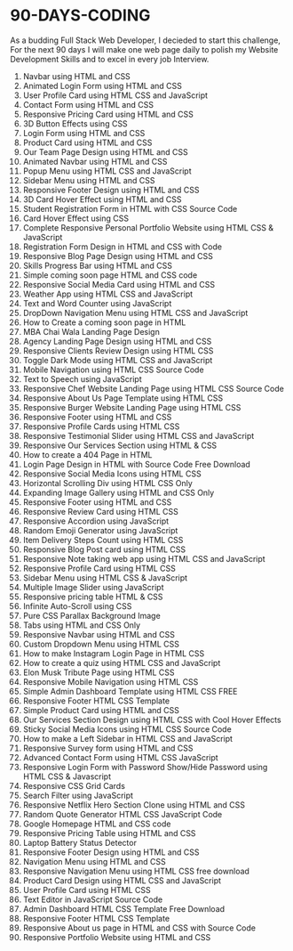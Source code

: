 # 90-DAYS-CODING
As a budding Full Stack Web Developer, I decieded to start this challenge, For the next 90 days I will make one web page daily to polish my Website Development Skills and to excel in every job Interview.

1. Navbar using HTML and CSS
2. Animated Login Form using HTML and CSS
3. User Profile Card using HTML CSS and JavaScript
4. Contact Form using HTML and CSS
5. Responsive Pricing Card using HTML and CSS
6. 3D Button Effects using CSS
7. Login Form using HTML and CSS
8. Product Card using HTML and CSS
9. Our Team Page Design using HTML and CSS
10. Animated Navbar using HTML and CSS
11. Popup Menu using HTML CSS and JavaScript
12. Sidebar Menu using HTML and CSS
13. Responsive Footer Design using HTML and CSS
14. 3D Card Hover Effect using HTML and CSS
15. Student Registration Form in HTML with CSS Source Code
16. Card Hover Effect using CSS
17. Complete Responsive Personal Portfolio Website using HTML CSS & JavaScript
18. Registration Form Design in HTML and CSS with Code
19. Responsive Blog Page Design using HTML and CSS
20. Skills Progress Bar using HTML and CSS
21. Simple coming soon page HTML and CSS code
22. Responsive Social Media Card using HTML and CSS
23. Weather App using HTML CSS and JavaScript
24. Text and Word Counter using JavaScript
25. DropDown Navigation Menu using HTML CSS and JavaScript
26. How to Create a coming soon page in HTML
27. MBA Chai Wala Landing Page Design
28. Agency Landing Page Design using HTML and CSS
29. Responsive Clients Review Design using HTML CSS
30. Toggle Dark Mode using HTML CSS and JavaScript
31. Mobile Navigation using HTML CSS Source Code
32. Text to Speech using JavaScript
33. Responsive Chef Website Landing Page using HTML CSS Source Code
34. Responsive About Us Page Template using HTML CSS
35. Responsive Burger Website Landing Page using HTML CSS
36. Responsive Footer using HTML and CSS
37. Responsive Profile Cards using HTML CSS
38. Responsive Testimonial Slider using HTML CSS and JavaScript
39. Responsive Our Services Section using HTML & CSS
40. How to create a 404 Page in HTML
41. Login Page Design in HTML with Source Code Free Download
42. Responsive Social Media Icons using HTML CSS
43. Horizontal Scrolling Div using HTML CSS Only
44. Expanding Image Gallery using HTML and CSS Only
45. Responsive Footer using HTML and CSS
46. Responsive Review Card using HTML CSS
47. Responsive Accordion using JavaScript
48. Random Emoji Generator using JavaScript
49. Item Delivery Steps Count using HTML CSS
50. Responsive Blog Post card using HTML CSS
51. Responsive Note taking web app using HTML CSS and JavaScript
52. Responsive Profile Card using HTML CSS
53. Sidebar Menu using HTML CSS & JavaScript
54. Multiple Image Slider using JavaScript
55. Responsive pricing table HTML & CSS
56. Infinite Auto-Scroll using CSS
57. Pure CSS Parallax Background Image
58. Tabs using HTML and CSS Only
59. Responsive Navbar using HTML and CSS
60. Custom Dropdown Menu using HTML CSS
61. How to make Instagram Login Page in HTML CSS
62. How to create a quiz using HTML CSS and JavaScript
63. Elon Musk Tribute Page using HTML CSS
64. Responsive Mobile Navigation using HTML CSS
65. Simple Admin Dashboard Template using HTML CSS FREE
66. Responsive Footer HTML CSS Template 
67. Simple Product Card using HTML and CSS
68. Our Services Section Design using HTML CSS with Cool Hover Effects
69. Sticky Social Media Icons using HTML CSS Source Code
70. How to make a Left Sidebar in HTML CSS and JavaScript
71. Responsive Survey form using HTML and CSS
72. Advanced Contact Form using HTML CSS JavaScript
73. Responsive Login Form with Password Show/Hide Password using HTML CSS & Javascript
74. Responsive CSS Grid Cards
75. Search Filter using JavaScript
76. Responsive Netflix Hero Section Clone using HTML and CSS
77. Random Quote Generator HTML CSS JavaScript Code
78. Google Homepage HTML and CSS code
79. Responsive Pricing Table using HTML and CSS
80. Laptop Battery Status Detector
81. Responsive Footer Design using HTML and CSS
82. Navigation Menu using HTML and CSS
83. Responsive Navigation Menu using HTML CSS free download
84. Product Card Design using HTML CSS and JavaScript
85. User Profile Card using HTML CSS
86. Text Editor in JavaScript Source Code
87. Admin Dashboard HTML CSS Template Free Download
88. Responsive Footer HTML CSS Template
89. Responsive About us page in HTML and CSS with Source Code
90. Responsive Portfolio Website using HTML and CSS
